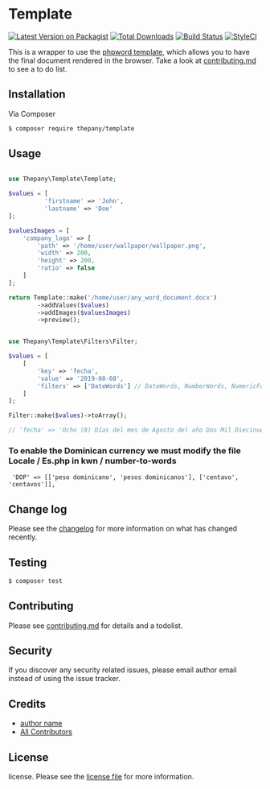 # Template

[![Latest Version on Packagist][ico-version]][link-packagist]
[![Total Downloads][ico-downloads]][link-downloads]
[![Build Status][ico-travis]][link-travis]
[![StyleCI][ico-styleci]][link-styleci]

This is a wrapper to use the [phpword template](https://phpword.readthedocs.io/en/latest/templates-processing.html), which allows you to have the final document rendered in the browser. Take a look at [contributing.md](contributing.md) to see a to do list.

## Installation

Via Composer

``` bash
$ composer require thepany/template
```

## Usage

```php

use Thepany\Template\Template;

$values = [
          'firstname' => 'John',
          'lastname' => 'Doe'
];

$valuesImages = [
    'company_logo' => [
        'path' => '/home/user/wallpaper/wallpaper.png',
        'width' => 200, 
        'height' => 200, 
        'ratio' => false
    ]
];

return Template::make('/home/user/any_word_document.docx')
        ->addValues($values)
        ->addImages($valuesImages)
        ->preview();
```

```php

use Thepany\Template\Filters\Filter;

$values = [
    [
        'key' => 'fecha',
        'value' => '2019-08-08',
        'filters' => ['DateWords'] // DateWords, NumberWords, NumericFormat:2, DateFormat:LLLL
    ]
];

Filter::make($values)->toArray();

// 'fecha' => 'Ocho (8) Días del mes de Agosto del año Dos Mil Diecinueve (2019)'

```

### To enable the Dominican currency we must modify the file Locale / Es.php in kwn / number-to-words
```text
 'DOP' => [['peso dominicano', 'pesos dominicanos'], ['centavo', 'centavos']],
```
## Change log

Please see the [changelog](changelog.md) for more information on what has changed recently.

## Testing

``` bash
$ composer test
```

## Contributing

Please see [contributing.md](contributing.md) for details and a todolist.

## Security

If you discover any security related issues, please email author email instead of using the issue tracker.

## Credits

- [author name][link-author]
- [All Contributors][link-contributors]

## License

license. Please see the [license file](license.md) for more information.

[ico-version]: https://img.shields.io/packagist/v/thepany/template.svg?style=flat-square
[ico-downloads]: https://img.shields.io/packagist/dt/thepany/template.svg?style=flat-square
[ico-travis]: https://img.shields.io/travis/thepany/template/master.svg?style=flat-square
[ico-styleci]: https://styleci.io/repos/12345678/shield

[link-packagist]: https://packagist.org/packages/thepany/template
[link-downloads]: https://packagist.org/packages/thepany/template
[link-travis]: https://travis-ci.org/thepany/template
[link-styleci]: https://styleci.io/repos/12345678
[link-author]: https://github.com/thepany
[link-contributors]: ../../contributors
